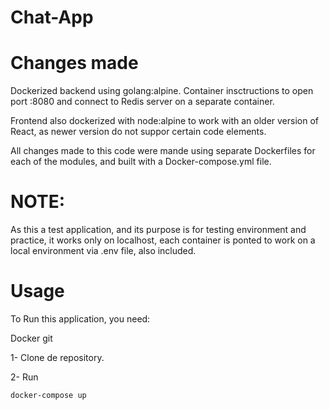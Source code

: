 # Chat-App

# Changes made
Dockerized backend using golang:alpine. Container insctructions to open port :8080 and connect to Redis server on a separate container.

Frontend also dockerized with node:alpine to work with an older version of React, as newer version do not suppor certain code elements.

All changes made to this code were mande using separate Dockerfiles for each of the modules, and built with a Docker-compose.yml file.

# NOTE:
As this a test application, and its purpose is for testing environment and practice, it works only on localhost, each container is ponted to work on a local environment via .env file, also included.


# Usage

To Run this application, you need:

Docker
git

1- Clone de repository.

2- Run

```bash
docker-compose up
```
